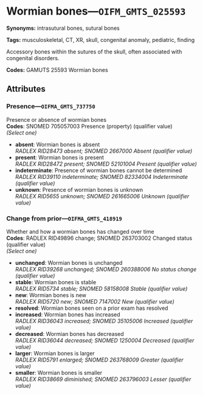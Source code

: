 # Wormian bones—`OIFM_GMTS_025593`

**Synonyms:** intrasutural bones, sutural bones

**Tags:** musculoskeletal, CT, XR, skull, congenital anomaly, pediatric, finding

Accessory bones within the sutures of the skull, often associated with congenital disorders.

**Codes:** GAMUTS 25593 Wormian bones

## Attributes

### Presence—`OIFMA_GMTS_737750`

Presence or absence of wormian bones  
**Codes**: SNOMED 705057003 Presence (property) (qualifier value)  
*(Select one)*

- **absent**: Wormian bones is absent  
_RADLEX RID28473 absent; SNOMED 2667000 Absent (qualifier value)_
- **present**: Wormian bones is present  
_RADLEX RID28472 present; SNOMED 52101004 Present (qualifier value)_
- **indeterminate**: Presence of wormian bones cannot be determined  
_RADLEX RID39110 indeterminate; SNOMED 82334004 Indeterminate (qualifier value)_
- **unknown**: Presence of wormian bones is unknown  
_RADLEX RID5655 unknown; SNOMED 261665006 Unknown (qualifier value)_

### Change from prior—`OIFMA_GMTS_418919`

Whether and how a wormian bones has changed over time  
**Codes**: RADLEX RID49896 change; SNOMED 263703002 Changed status (qualifier value)  
*(Select one)*

- **unchanged**: Wormian bones is unchanged  
_RADLEX RID39268 unchanged; SNOMED 260388006 No status change (qualifier value)_
- **stable**: Wormian bones is stable  
_RADLEX RID5734 stable; SNOMED 58158008 Stable (qualifier value)_
- **new**: Wormian bones is new  
_RADLEX RID5720 new; SNOMED 7147002 New (qualifier value)_
- **resolved**: Wormian bones seen on a prior exam has resolved  
- **increased**: Wormian bones has increased  
_RADLEX RID36043 increased; SNOMED 35105006 Increased (qualifier value)_
- **decreased**: Wormian bones has decreased  
_RADLEX RID36044 decreased; SNOMED 1250004 Decreased (qualifier value)_
- **larger**: Wormian bones is larger  
_RADLEX RID5791 enlarged; SNOMED 263768009 Greater (qualifier value)_
- **smaller**: Wormian bones is smaller  
_RADLEX RID38669 diminished; SNOMED 263796003 Lesser (qualifier value)_